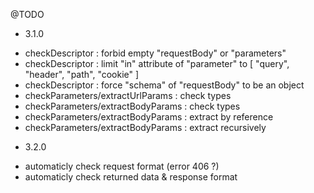 @TODO

* 3.1.0
- checkDescriptor : forbid empty "requestBody" or "parameters"
- checkDescriptor : limit "in" attribute of "parameter" to [ "query", "header", "path", "cookie" ]
- checkDescriptor : force "schema" of "requestBody" to be an object
- checkParameters/extractUrlParams : check types
- checkParameters/extractBodyParams : check types
- checkParameters/extractBodyParams : extract by reference
- checkParameters/extractBodyParams : extract recursively

* 3.2.0
- automaticly check request format (error 406 ?)
- automaticly check returned data & response format
